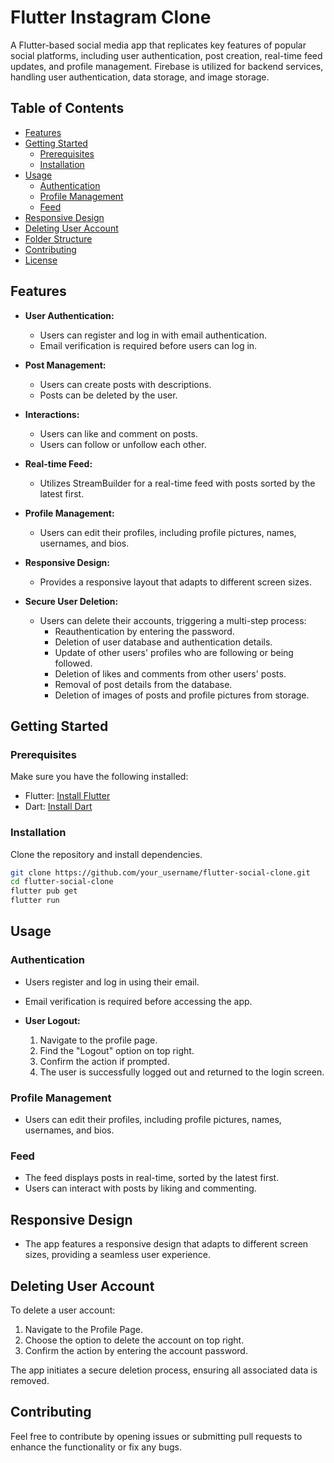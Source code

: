 # Flutter Instagram Clone

A Flutter-based social media app that replicates key features of popular social platforms, including user authentication, post creation, real-time feed updates, and profile management. Firebase is utilized for backend services, handling user authentication, data storage, and image storage.

## Table of Contents

- [Features](#features)
- [Getting Started](#getting-started)
  - [Prerequisites](#prerequisites)
  - [Installation](#installation)
- [Usage](#usage)
  - [Authentication](#authentication)
  - [Profile Management](#profile-management)
  - [Feed](#feed)
- [Responsive Design](#responsive-design)
- [Deleting User Account](#deleting-user-account)
- [Folder Structure](#folder-structure)
- [Contributing](#contributing)
- [License](#license)

## Features

- **User Authentication:**
  - Users can register and log in with email authentication.
  - Email verification is required before users can log in.

- **Post Management:**
  - Users can create posts with descriptions.
  - Posts can be deleted by the user.

- **Interactions:**
  - Users can like and comment on posts.
  - Users can follow or unfollow each other.

- **Real-time Feed:**
  - Utilizes StreamBuilder for a real-time feed with posts sorted by the latest first.

- **Profile Management:**
  - Users can edit their profiles, including profile pictures, names, usernames, and bios.

- **Responsive Design:**
  - Provides a responsive layout that adapts to different screen sizes.

- **Secure User Deletion:**
  - Users can delete their accounts, triggering a multi-step process:
    - Reauthentication by entering the password.
    - Deletion of user database and authentication details.
    - Update of other users' profiles who are following or being followed.
    - Deletion of likes and comments from other users' posts.
    - Removal of post details from the database.
    - Deletion of images of posts and profile pictures from storage.

## Getting Started

### Prerequisites

Make sure you have the following installed:

- Flutter: [Install Flutter](https://flutter.dev/docs/get-started/install)
- Dart: [Install Dart](https://dart.dev/get-dart)

### Installation

Clone the repository and install dependencies.

```bash
git clone https://github.com/your_username/flutter-social-clone.git
cd flutter-social-clone
flutter pub get
flutter run
```

## Usage

### Authentication
- Users register and log in using their email.
- Email verification is required before accessing the app.
- **User Logout:**

  1. Navigate to the profile page.
  2. Find the "Logout" option on top right.
  3. Confirm the action if prompted.
  4. The user is successfully logged out and returned to the login screen.

### Profile Management
- Users can edit their profiles, including profile pictures, names, usernames, and bios.

### Feed
- The feed displays posts in real-time, sorted by the latest first.
- Users can interact with posts by liking and commenting.

## Responsive Design
- The app features a responsive design that adapts to different screen sizes, providing a seamless user experience.

## Deleting User Account
To delete a user account:

  1. Navigate to the Profile Page.
  2. Choose the option to delete the account on top right.
  3. Confirm the action by entering the account password.

The app initiates a secure deletion process, ensuring all associated data is removed.

## Contributing

Feel free to contribute by opening issues or submitting pull requests to enhance the functionality or fix any bugs.

